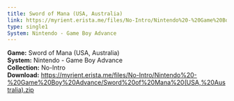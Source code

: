 ```yaml
---
title: Sword of Mana (USA, Australia)
link: https://myrient.erista.me/files/No-Intro/Nintendo%20-%20Game%20Boy%20Advance/Sword%20of%20Mana%20(USA,%20Australia).zip
type: single1
System: Nintendo - Game Boy Advance
---
```

<b>Game:</b> Sword of Mana (USA, Australia)<br>
<b>System:</b> Nintendo - Game Boy Advance<br>
<b>Collection:</b> No-Intro<br>
<b>Download:</b> https://myrient.erista.me/files/No-Intro/Nintendo%20-%20Game%20Boy%20Advance/Sword%20of%20Mana%20(USA,%20Australia).zip